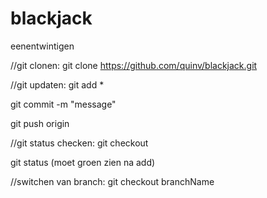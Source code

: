 # blackjack
eenentwintigen

//git clonen:
git clone https://github.com/quinv/blackjack.git

//git updaten:
git add *

git commit -m "message"

git push origin

//git status checken:
git checkout 

git status (moet groen zien na add)

//switchen van branch:
git checkout branchName
